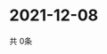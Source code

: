 # 2021-12-08
  共 0条

  <!-- BEGIN -->
  <!-- 最后更新时间Wed Dec 08 2021 16:05:10 GMT+0000 (Coordinated Universal Time) -->
  
  <!-- END -->
  
  